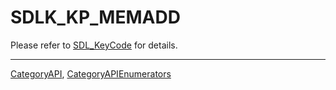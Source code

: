 # SDLK_KP_MEMADD

Please refer to [SDL_KeyCode](SDL_KeyCode) for details.

----
[CategoryAPI](CategoryAPI), [CategoryAPIEnumerators](CategoryAPIEnumerators)


